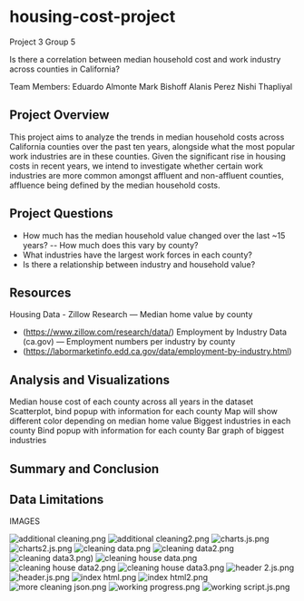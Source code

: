 # housing-cost-project
Project 3 Group 5

Is there a correlation between median household cost and work industry across counties in California?

Team Members:
Eduardo Almonte
Mark Bishoff
Alanis Perez
Nishi Thapliyal

Project Overview
---------------------
This project aims to analyze the trends in median household costs across California counties over the past ten years, alongside what the most popular work industries are in these counties. Given the significant rise in housing costs in recent years, we intend to investigate whether certain work industries are more common amongst affluent and non-affluent counties, affluence being defined by the median household costs. 

Project Questions
---------------------
- How much has the median household value changed over the last ~15 years?
-- How much does this vary by county?
- What industries have the largest work forces in each county?
- Is there a relationship between industry and household value?

Resources
---------------------
Housing Data - Zillow Research — Median home value by county
- (https://www.zillow.com/research/data/)
Employment by Industry Data (ca.gov) — Employment numbers per industry by county
- (https://labormarketinfo.edd.ca.gov/data/employment-by-industry.html)

Analysis and Visualizations
---------------------
Median house cost of each county across all years in the dataset
Scatterplot, bind popup with information for each county
Map will show different color depending on median home value
Biggest industries in each county
Bind popup with information for each county
Bar graph of biggest industries


Summary and Conclusion
---------------------



Data Limitations
---------------------


IMAGES

![additional cleaning.png](https://github.com/alanisrperez/housing-cost-project/blob/Eddie/Eddie/Images/additional%20cleaning.png)
![additional cleaning2.png](https://github.com/alanisrperez/housing-cost-project/blob/Eddie/Eddie/Images/additional%20cleaning2.png)
![charts.js.png](https://github.com/alanisrperez/housing-cost-project/blob/Eddie/Eddie/Images/charts.js.png)
![charts2.js.png](https://github.com/alanisrperez/housing-cost-project/blob/Eddie/Eddie/Images/charts2.js.png)
![cleaning data.png](https://github.com/alanisrperez/housing-cost-project/blob/Eddie/Eddie/Images/cleaning%20data.png)
![cleaning data2.png](https://github.com/alanisrperez/housing-cost-project/blob/Eddie/Eddie/Images/cleaning%20data2.png)
![cleaning data3.png)](https://github.com/alanisrperez/housing-cost-project/blob/Eddie/Eddie/Images/cleaning%20data3.png)
![cleaning house data.png](https://github.com/alanisrperez/housing-cost-project/blob/Eddie/Eddie/Images/cleaning%20house%20data.png)
![cleaning house data2.png](https://github.com/alanisrperez/housing-cost-project/blob/Eddie/Eddie/Images/cleaning%20house%20data2.png)
![cleaning house data3.png](https://github.com/alanisrperez/housing-cost-project/blob/Eddie/Eddie/Images/cleaning%20house%20data3.png)
![header 2.js.png](https://github.com/alanisrperez/housing-cost-project/blob/Eddie/Eddie/Images/header%202.js.png)
![header.js.png](https://github.com/alanisrperez/housing-cost-project/blob/Eddie/Eddie/Images/header.js.png)
![index html.png](https://github.com/alanisrperez/housing-cost-project/blob/Eddie/Eddie/Images/index%20html.png)
![index html2.png](https://github.com/alanisrperez/housing-cost-project/blob/Eddie/Eddie/Images/index%20html2.png)
![more cleaning json.png](https://github.com/alanisrperez/housing-cost-project/blob/Eddie/Eddie/Images/more%20cleaning%20json.png)
![working progress.png](https://github.com/alanisrperez/housing-cost-project/blob/Eddie/Eddie/Images/working%20progress.png)
![working script.js.png](https://github.com/alanisrperez/housing-cost-project/blob/Eddie/Eddie/Images/working%20script.js.png)



